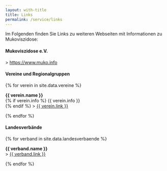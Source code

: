 ```yaml
---
layout: with-title
title: Links
permalink: /service/links
---
```


Im Folgenden finden Sie Links zu weiteren Webseiten mit Informationen zu Mukoviszidose:

#### Mukoviszidose e.V.
\> <a href="https://www.muko.info" class="cf-a">https://www.muko.info</a>

#### Vereine und Regionalgruppen
{% for verein in site.data.vereine %}
<p><b>{{ verein.name }}</b><br>
{% if verein.info %}
{{ verein.info }}<br>
{% endif %}
> <a href="{{ verein.link }}" class="cf-a">{{ verein.link }}</a>
</p>
{% endfor %}

#### Landesverbände
{% for verband in site.data.landesverbaende %}
<p><b>{{ verband.name }}</b><br>
> <a href="{{ verband.link }}" class="cf-a">{{ verband.link }}</a>
<p>
{% endfor %}
